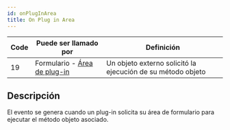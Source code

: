 ```yaml
---
id: onPlugInArea
title: On Plug in Area
---
```


| Code | Puede ser llamado por                                                       | Definición                                                  |
| ---- | --------------------------------------------------------------------------- | ----------------------------------------------------------- |
| 19   | Formulario - [Área de plug-in](FormObjects/pluginArea_overview.md#overview) | Un objeto externo solicitó la ejecución de su método objeto |

## Descripción

El evento se genera cuando un plug-in solicita su área de formulario para ejecutar el método objeto asociado.
